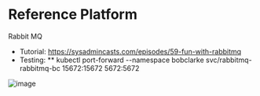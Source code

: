 # Reference Platform
Rabbit MQ 
* Tutorial: https://sysadmincasts.com/episodes/59-fun-with-rabbitmq
* Testing:
** kubectl port-forward --namespace bobclarke svc/rabbitmq-rabbitmq-bc 15672:15672 5672:5672

![image](https://docs.google.com/drawings/d/e/2PACX-1vQek78qhp8iu5PakFdCOzUDOiYI2aQvjH9aIGX7C_PBJd6tK4-p4YSo5I3x0k1sLQVk11oa6xAO1KaR/pub?w=2108&h=1088)
